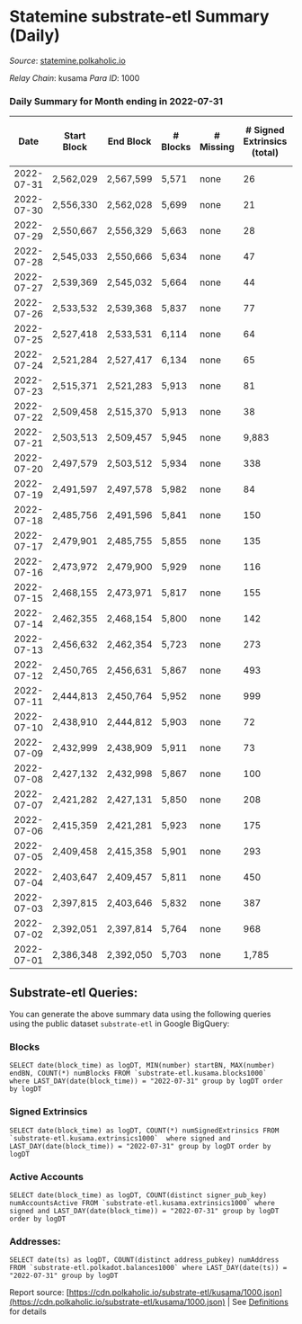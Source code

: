 # Statemine substrate-etl Summary (Daily)

_Source_: [statemine.polkaholic.io](https://statemine.polkaholic.io)

*Relay Chain*: kusama
*Para ID*: 1000



### Daily Summary for Month ending in 2022-07-31


| Date | Start Block | End Block | # Blocks | # Missing | # Signed Extrinsics (total) | # Active Accounts | # Addresses with Balances | # Events | # Transfers | # XCM Transfers In | # XCM Transfers Out |
| ---- | ----------- | --------- | -------- | --------- | --------------------------- | ----------------- | ------------------------- | -------- | ----------- | ------------------ | ------------------- |
| 2022-07-31 | 2,562,029 | 2,567,599 | 5,571 | none  | 26 | 16 | 45,553 | 11,961 | 610 ($42,407.02) | 16 ($39,707.89) | 7 ($36,495.90) |
| 2022-07-30 | 2,556,330 | 2,562,028 | 5,699 | none  | 21 | 15 | 45,549 | 11,998 | 462 ($57,800.45) | 3 ($1,247.60) | 10 ($48,776.06) |
| 2022-07-29 | 2,550,667 | 2,556,329 | 5,663 | none  | 28 | 18 | 45,547 | 12,105 | 622 ($754,130.14) | 3 ($37.72) | 7 ($19,502.05) |
| 2022-07-28 | 2,545,033 | 2,550,666 | 5,634 | none  | 47 | 25 | 45,541 | 12,568 | 1,011 ($299,966.61) | 12 ($1,603.87) | 13 ($43,473.86) |
| 2022-07-27 | 2,539,369 | 2,545,032 | 5,664 | none  | 44 | 25 | 45,533 | 12,555 | 979 ($246,303.95) | 6 ($276.82) | 11 ($13,890.14) |
| 2022-07-26 | 2,533,532 | 2,539,368 | 5,837 | none  | 77 | 46 | 45,526 | 13,385 | 1,317 ($73,198.47) | 6 ($1,171.41) | 6 ($60,281.94) |
| 2022-07-25 | 2,527,418 | 2,533,531 | 6,114 | none  | 64 | 28 | 45,518 | 13,939 | 1,362 ($27,139.50) | 10 ($1,695.73) | 7 ($2,066.77) |
| 2022-07-24 | 2,521,284 | 2,527,417 | 6,134 | none  | 65 | 25 | 45,511 | 14,029 | 1,381 ($23,198.90) | 10 ($866.95) | 6 ($4,973.77) |
| 2022-07-23 | 2,515,371 | 2,521,283 | 5,913 | none  | 81 | 23 | 45,488 | 13,925 | 1,655 ($211,872.57) | 12 ($141.49) | 10 ($65,004.53) |
| 2022-07-22 | 2,509,458 | 2,515,370 | 5,913 | none  | 38 | 26 | 45,465 | 12,950 | 860 ($423,122.69) | 7 ($882.13) | 6 ($31,209.04) |
| 2022-07-21 | 2,503,513 | 2,509,457 | 5,945 | none  | 9,883 | 9,865 | 45,458 | 62,988 | 11,462 ($1,065,826.71) | 3 ($7.27) | 8 ($6,716.45) |
| 2022-07-20 | 2,497,579 | 2,503,512 | 5,934 | none  | 338 | 211 | 55,290 | 71,106 | 2,227 ($1,580,795.16) | 7 ($4,443.29) | 12 ($9,572.12) |
| 2022-07-19 | 2,491,597 | 2,497,578 | 5,982 | none  | 84 | 62 | 55,444 | 14,175 | 1,475 ($16,462.17) | 10 ($14,451.51) | 11 ($6,367.19) |
| 2022-07-18 | 2,485,756 | 2,491,596 | 5,841 | none  | 150 | 123 | 55,441 | 15,767 | 2,645 ($55,307.76) | 9 ($895.83) | 21 ($118,294.75) |
| 2022-07-17 | 2,479,901 | 2,485,755 | 5,855 | none  | 135 | 111 | 55,447 | 15,303 | 2,288 ($1,810,578.09) | 9 ($540.56) | 10 ($10,155.51) |
| 2022-07-16 | 2,473,972 | 2,479,900 | 5,929 | none  | 116 | 99 | 55,444 | 15,171 | 2,238 ($1,728,951.95) | 5 ($20.81) | 14 ($24,563.41) |
| 2022-07-15 | 2,468,155 | 2,473,971 | 5,817 | none  | 155 | 130 | 55,443 | 15,887 | 2,686 ($21,543.86) | 11 ($1,671.22) | 13 ($34,081.78) |
| 2022-07-14 | 2,462,355 | 2,468,154 | 5,800 | none  | 142 | 123 | 55,442 | 15,635 | 2,604 ($65,132.13) | 7 ($13,529.90) | 12 ($4,415.73) |
| 2022-07-13 | 2,456,632 | 2,462,354 | 5,723 | none  | 273 | 200 | 55,446 | 17,702 | 3,550 ($68,302.47) | 24 ($8,683.52) | 22 ($43,199.20) |
| 2022-07-12 | 2,450,765 | 2,456,631 | 5,867 | none  | 493 | 474 | 55,457 | 22,492 | 5,215 ($7,085.79) | 6 ($60.72) | 10 ($47,952.33) |
| 2022-07-11 | 2,444,813 | 2,450,764 | 5,952 | none  | 999 | 973 | 55,508 | 27,752 | 4,346 ($9,394.08) | 11 ($1,284.58) | 4 ($10,666.55) |
| 2022-07-10 | 2,438,910 | 2,444,812 | 5,903 | none  | 72 | 66 | 55,577 | 13,945 | 1,380 ($5,732.76) | 2 ($11.75) | 2 ($1,532.02) |
| 2022-07-09 | 2,432,999 | 2,438,909 | 5,911 | none  | 73 | 55 | 55,585 | 13,863 | 1,449 ($15,569.54) | 3 ($2,026.65) | 14 ($22,319.64) |
| 2022-07-08 | 2,427,132 | 2,432,998 | 5,867 | none  | 100 | 84 | 55,585 | 14,757 | 2,089 ($5,982,505.05) | 7 ($19.10) | 10 ($6,173.17) |
| 2022-07-07 | 2,421,282 | 2,427,131 | 5,850 | none  | 208 | 129 | 55,583 | 16,487 | 3,153 ($7,978,479.26) | 9 ($115.93) | 27 ($3,998,059.26) |
| 2022-07-06 | 2,415,359 | 2,421,281 | 5,923 | none  | 175 | 123 | 55,587 | 16,416 | 3,110 ($34,989.15) | 6 ($4.26) | 23 ($11,264.82) |
| 2022-07-05 | 2,409,458 | 2,415,358 | 5,901 | none  | 293 | 210 | 55,577 | 18,671 | 4,235 ($1,613,288.29) | 24 ($1,586.07) | 32 ($46,909.93) |
| 2022-07-04 | 2,403,647 | 2,409,457 | 5,811 | none  | 450 | 378 | 55,565 | 21,079 | 4,946 ($199,354.38) | 20 ($68.23) | 38 ($85,990.68) |
| 2022-07-03 | 2,397,815 | 2,403,646 | 5,832 | none  | 387 | 268 | 55,623 | 19,794 | 4,784 ($4,834,350.11) | 17 ($105.54) | 28 ($29,439.28) |
| 2022-07-02 | 2,392,051 | 2,397,814 | 5,764 | none  | 968 | 715 | 55,605 | 27,134 | 6,453 ($859,346.68) | 46 ($666.78) | 55 ($112,013.38) |
| 2022-07-01 | 2,386,348 | 2,392,050 | 5,703 | none  | 1,785 | 1,688 | 55,570 | 64,219 | 7,347 ($203,927.20) | 10 ($68.29) | 25 ($18,398.07) |

## Substrate-etl Queries:
You can generate the above summary data using the following queries using the public dataset `substrate-etl` in Google BigQuery:


### Blocks
```
SELECT date(block_time) as logDT, MIN(number) startBN, MAX(number) endBN, COUNT(*) numBlocks FROM `substrate-etl.kusama.blocks1000`  where LAST_DAY(date(block_time)) = "2022-07-31" group by logDT order by logDT
```


### Signed Extrinsics
```
SELECT date(block_time) as logDT, COUNT(*) numSignedExtrinsics FROM `substrate-etl.kusama.extrinsics1000`  where signed and LAST_DAY(date(block_time)) = "2022-07-31" group by logDT order by logDT
```


### Active Accounts
```
SELECT date(block_time) as logDT, COUNT(distinct signer_pub_key) numAccountsActive FROM `substrate-etl.kusama.extrinsics1000` where signed and LAST_DAY(date(block_time)) = "2022-07-31" group by logDT order by logDT
```


### Addresses:
```
SELECT date(ts) as logDT, COUNT(distinct address_pubkey) numAddress FROM `substrate-etl.polkadot.balances1000` where LAST_DAY(date(ts)) = "2022-07-31" group by logDT
```



Report source: [https://cdn.polkaholic.io/substrate-etl/kusama/1000.json](https://cdn.polkaholic.io/substrate-etl/kusama/1000.json) | See [Definitions](/DEFINITIONS.md) for details

